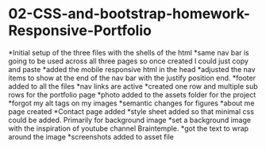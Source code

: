 # 02-CSS-and-bootstrap-homework-Responsive-Portfolio
*Initial setup of the three files with the shells of the html
*same nav bar is going to be used across all three pages so once created I could just copy and paste
*added the mobile responsive html in the head
*adjusted the nav items to show at the end of the nav bar with the justify position end.
*footer added to all the files
*nav links are active
*created one row and multiple sub rows for the portfolio page
*photo added to the assets folder for the project
*forgot my alt tags on my images
*semantic changes for figures
*about me page created
*Contact page added
*style sheet added so that minimal css could be added. Primarily for background image
*set a background image with the inspiration of youtube channel Braintemple.
*got the text to wrap around the image
*screenshots added to asset file


